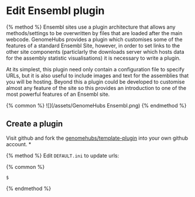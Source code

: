 # Edit Ensembl plugin

{% method %}
Ensembl sites use a plugin architecture that allows any methods/settings to be overwritten by files that are loaded after the main webcode. GenomeHubs provides a plugin which customises some of the features of a standard Ensembl Site, however, in order to set links to the other site components (particlarly the downloads server which hosts data for the assembly statistic visualisations) it is necessary to write a plugin.

At its simplest, this plugin need only contain a configuration file to specify URLs, but it is also useful to include images and text for the assemblies that you will be hosting. Beyond this a plugin could be developed to customise almost any feature of the site so this provides an introduction to one of the most powerful features of an Ensembl site.

{% common %}
![](/assets/GenomeHubs Ensembl.png)
{% endmethod %}


## Create a plugin

Visit github and fork the [genomehubs/template-plugin]() into your own github account.
* 

{% method %}
Edit `DEFAULT.ini` to update urls:

{% common %}
```
$ 
```

{% endmethod %}




